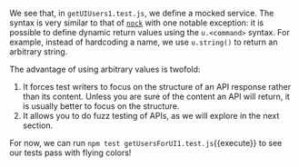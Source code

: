 We see that, in `getUIUsers1.test.js`, we define a mocked service. The syntax is very similar to that of [`nock`](https://github.com/nock/nock) with one notable exception: it is possible to define dynamic return values using the `u.<command>` syntax. For example, instead of hardcoding a name, we use `u.string()` to return an arbitrary string.

The advantage of using arbitrary values is twofold:

1. It forces test writers to focus on the structure of an API response rather than its content. Unless you are sure of the content an API will return, it is usually better to focus on the structure.
1. It allows you to do fuzz testing of APIs, as we will explore in the next section.

For now, we can run `npm test getUsersForUI1.test.js`{{execute}} to see our tests pass with flying colors!